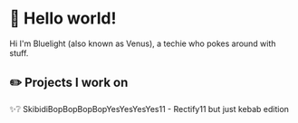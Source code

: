 # 👋 Hello world!
Hi I'm Bluelight (also known as Venus), a techie who pokes around with stuff.
## ✏️ Projects I work on
✨❔ SkibidiBopBopBopBopYesYesYesYes11 - Rectify11 but just kebab edition
##

